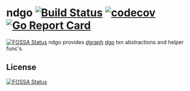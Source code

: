 # ndgo [![Build Status](https://travis-ci.org/ppp225/ndgo.svg?branch=master)](https://travis-ci.org/ppp225/ndgo) [![codecov](https://codecov.io/gh/ppp225/ndgo/branch/master/graph/badge.svg)](https://codecov.io/gh/ppp225/ndgo) [![Go Report Card](https://goreportcard.com/badge/github.com/ppp225/ndgo)](https://goreportcard.com/report/github.com/ppp225/ndgo)
[![FOSSA Status](https://app.fossa.io/api/projects/git%2Bgithub.com%2Fppp225%2Fndgo.svg?type=shield)](https://app.fossa.io/projects/git%2Bgithub.com%2Fppp225%2Fndgo?ref=badge_shield)
ndgo provides [dgraph](https://github.com/dgraph-io) [dgo](https://github.com/dgraph-io/dgo) txn abstractions and helper func's.


## License
[![FOSSA Status](https://app.fossa.io/api/projects/git%2Bgithub.com%2Fppp225%2Fndgo.svg?type=large)](https://app.fossa.io/projects/git%2Bgithub.com%2Fppp225%2Fndgo?ref=badge_large)